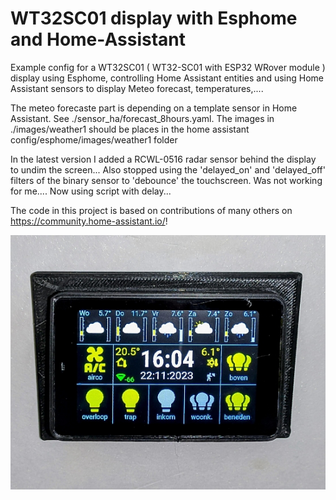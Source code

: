 WT32SC01 display with Esphome and Home-Assistant
================================================
Example config for a WT32SC01 ( WT32-SC01 with ESP32 WRover module ) display using Esphome, controlling Home Assistant entities and using Home Assistant sensors to display Meteo forecast, temperatures,....

The meteo forecaste part is depending on a template sensor in Home Assistant. See ./sensor_ha/forecast_8hours.yaml. 
The images in ./images/weather1 should be places in the home assistant config/esphome/images/weather1 folder 

In the latest version I added a RCWL-0516 radar sensor behind the display to undim the screen... Also stopped using the 'delayed_on' and 'delayed_off' filters of the binary sensor to 'debounce' the touchscreen. Was not working for me....  Now using script with delay...

The code in this project is based on contributions of many others on https://community.home-assistant.io/!
 
![display.jpg](./display.jpg)

